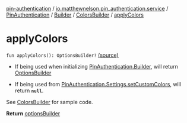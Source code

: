 [pin-authentication](../../../../index.md) / [io.matthewnelson.pin_authentication.service](../../../index.md) / [PinAuthentication](../../index.md) / [Builder](../index.md) / [ColorsBuilder](index.md) / [applyColors](./apply-colors.md)

# applyColors

`fun applyColors(): OptionsBuilder?` [(source)](https://github.com/05nelsonm/pin-authentication/blob/master/pin-authentication/src/main/java/io/matthewnelson/pin_authentication/service/PinAuthentication.kt#L444)
* If being used when initializing [PinAuthentication.Builder](../index.md),
will return [OptionsBuilder](../-options-builder/index.md)

* If being used from [PinAuthentication.Settings.setCustomColors](../../-settings/set-custom-colors.md),
will return **`null`**.

See [ColorsBuilder](index.md) for sample code.

**Return**
[optionsBuilder](#)

